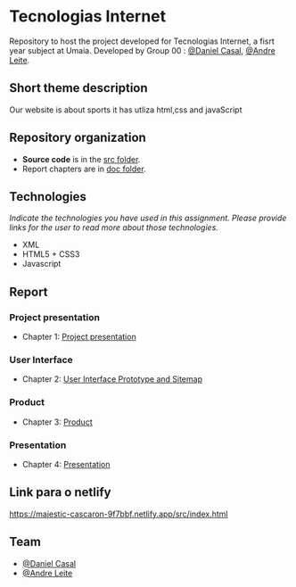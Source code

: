 # Tecnologias Internet  

Repository to host the project developed for Tecnologias Internet, a fisrt year subject at Umaia. Developed by Group 00 : [@Daniel Casal](https://github.com/casalsss), [@Andre Leite](https://github.com/andreleitee).

## Short theme description
Our website is about sports it has utliza html,css and javaScript

## Repository organization

* **Source code** is in the [src folder](src/).
* Report chapters are in [doc folder](doc/).



## Technologies
_Indicate the technologies you have used in this assignment. Please provide links for the user to read more about those technologies._
* XML
* HTML5 + CSS3
* Javascript


## Report

### Project presentation
* Chapter 1: [Project presentation](doc/c1.md)
### User Interface 
* Chapter 2: [User Interface Prototype and Sitemap](doc/c2.md)
### Product
* Chapter 3: [Product](doc/c3.md)
### Presentation
* Chapter 4: [Presentation](doc/c4.md)


## Link para o netlify
https://majestic-cascaron-9f7bbf.netlify.app/src/index.html

## Team
* [@Daniel Casal](https://github.com/casalsss)
* [@Andre Leite](https://github.com/andreleitee)


